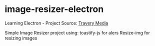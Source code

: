 # image-resizer-electron

Learning Electron - Project
Source: [Travery Media](https://www.youtube.com/watch?v=ML743nrkMHw)

Simple Image Resizer project using:
toastify-js for alers
Resize-img for resizing images
